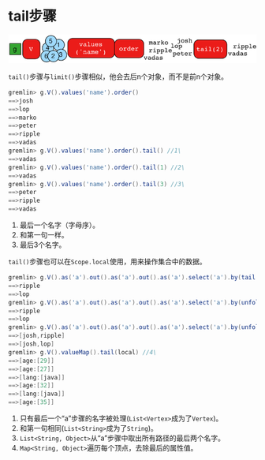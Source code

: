 # tail步骤

![](image/tail-step.png)

`tail()`步骤与`limit()`步骤相似，他会去后n个对象，而不是前n个对象。

```groovy
gremlin> g.V().values('name').order()
==>josh
==>lop
==>marko
==>peter
==>ripple
==>vadas
gremlin> g.V().values('name').order().tail() //1\
==>vadas
gremlin> g.V().values('name').order().tail(1) //2\
==>vadas
gremlin> g.V().values('name').order().tail(3) //3\
==>peter
==>ripple
==>vadas
```

1. 最后一个名字（字母序）。
2. 和第一句一样。
3. 最后3个名字。

`tail()`步骤也可以在`Scope.local`使用，用来操作集合中的数据。

```groovy
gremlin> g.V().as('a').out().as('a').out().as('a').select('a').by(tail(local)).values('name') //1\
==>ripple
==>lop
gremlin> g.V().as('a').out().as('a').out().as('a').select('a').by(unfold().values('name').fold()).tail(local) //2\
==>ripple
==>lop
gremlin> g.V().as('a').out().as('a').out().as('a').select('a').by(unfold().values('name').fold()).tail(local, 2) //3\
==>[josh,ripple]
==>[josh,lop]
gremlin> g.V().valueMap().tail(local) //4\
==>[age:[29]]
==>[age:[27]]
==>[lang:[java]]
==>[age:[32]]
==>[lang:[java]]
==>[age:[35]]
```

1. 只有最后一个“a”步骤的名字被处理(`List<Vertex>`成为了`Vertex`)。
2. 和第一句相同(`List<String>`成为了`String`)。
3. `List<String, Object>`从“a”步骤中取出所有路径的最后两个名字。
4. `Map<String, Object>`遍历每个顶点，去除最后的属性值。
